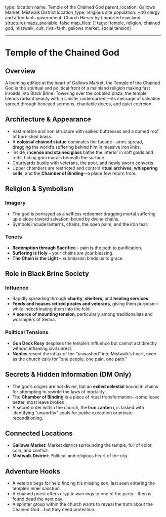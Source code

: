 type: location
name: Temple of the Chained God
parent_location: Gallows Market, Mistwalk District
location_type: religious site
population: ~40 clergy and attendants
government: Church Hierarchy (imported mainland structure)
maps_available: false
map_files: []
tags: [temple, religion, chained god, mistwalk, cult, rival-faith, gallows market, social tension]

---

# Temple of the Chained God

## Overview
A looming edifice at the heart of Gallows Market, the Temple of the Chained God is the spiritual and political front of a mainland religion making fast inroads into Black Brine. Towering over the cobbled plaza, the temple blends radiant beauty with a sinister undercurrent—its message of salvation spread through honeyed sermons, charitable deeds, and quiet coercion.

## Architecture & Appearance
- Vast marble and iron structure with spiked buttresses and a domed roof of burnished brass.
- A **colossal chained statue** dominates the facade—arms spread, dragging the world’s suffering behind him in massive iron links.
- Inside, **incense and stained glass** bathe the interior in soft golds and reds, hiding grim murals beneath the surface.
- Courtyards bustle with veterans, the poor, and newly sworn converts.
- Upper chambers are restricted and contain **ritual archives**, **whispering cells**, and the **Chamber of Binding**—a place few return from.

## Religion & Symbolism

### Imagery
- The god is portrayed as a selfless redeemer dragging mortal suffering up a slope toward salvation, bound by divine chains.
- Symbols include lanterns, chains, the open palm, and the iron tear.

### Tenets
- **Redemption through Sacrifice** – pain is the path to purification.
- **Suffering is Holy** – your chains are your blessing.
- **The Chain is the Light** – submission binds us to grace.

## Role in Black Brine Society

### Influence
- Rapidly spreading through **charity**, **shelters**, and **healing services**.
- **Feeds and houses retired pirates and veterans**, giving them purpose—while indoctrinating them into the fold.
- A **source of mounting tension**, particularly among traditionalists and worshipers of Sedna.

### Political Tensions
- **Gun Deck Rosy** despises the temple’s influence but cannot act directly without inflaming civil unrest.
- **Nobles** resent the influx of the “unwashed” into Mistwalk’s heart, even as the church calls for “one people, one pain, one path.”

## Secrets & Hidden Information (DM Only)

- The god’s origins are not divine, but an **exiled celestial** bound in chains for attempting to rewrite the laws of mortality.
- The **Chamber of Binding** is a place of ritual transformation—some leave better, most leave broken.
- A secret order within the church, the **Iron Lantern**, is tasked with identifying “unworthy” souls for public execution or private reconditioning.

## Connected Locations
- **Gallows Market**: Market district surrounding the temple, full of color, coin, and conflict.
- **Mistwalk District**: Political and religious heart of the city.

## Adventure Hooks
- A veteran begs for help finding his missing son, last seen entering the temple’s inner sanctum.
- A chained priest offers cryptic warnings to one of the party—then is found dead the next day.
- A splinter group within the church wants to reveal the truth about the Chained God… but they need protection.

